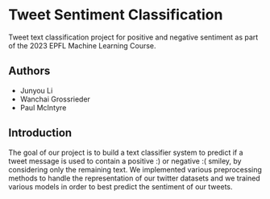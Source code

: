 # Tweet Sentiment Classification
Tweet text classification project for positive and negative sentiment as part of the 2023 EPFL Machine Learning Course.

## Authors
* Junyou Li
* Wanchai Grossrieder
* Paul McIntyre

## Introduction
The goal of our project is to build a text classifier system to predict if a tweet message is used to contain a positive :) or negative :( smiley, by considering only the remaining text.
We implemented various preprocessing methods to handle the representation of our twitter datasets and we trained various models in order to best predict the sentiment of our tweets.
